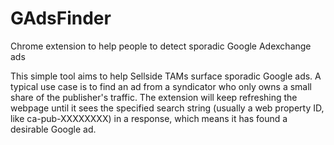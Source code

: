 # GAdsFinder
Chrome extension to help people to detect sporadic Google Adexchange ads

This simple tool aims to help Sellside TAMs surface sporadic Google ads. 
A typical use case is to find an ad from a syndicator who only owns a small share of the publisher's traffic. 
The extension will keep refreshing the webpage until it sees the specified search string (usually a web property ID, like ca-pub-XXXXXXXX) in a response, which means it has found a desirable Google ad.
